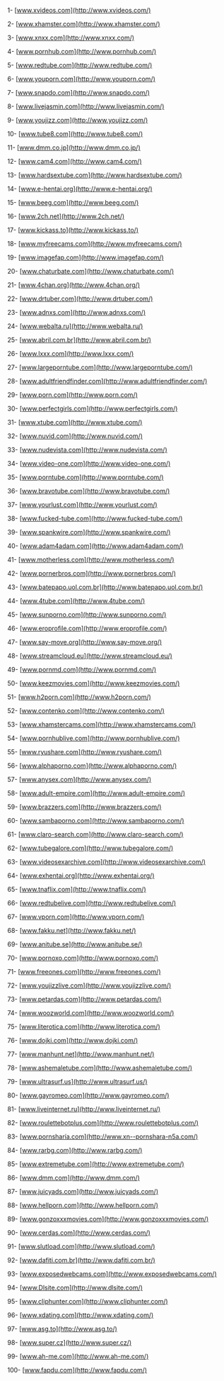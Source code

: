 1- [www.xvideos.com](http://www.xvideos.com/)

2- [www.xhamster.com](http://www.xhamster.com/)

3- [www.xnxx.com](http://www.xnxx.com/)

4- [www.pornhub.com](http://www.pornhub.com/)

5- [www.redtube.com](http://www.redtube.com/)

6- [www.youporn.com](http://www.youporn.com/)

7- [www.snapdo.com](http://www.snapdo.com/)

8- [www.livejasmin.com](http://www.livejasmin.com/)

9- [www.youjizz.com](http://www.youjizz.com/)

10- [www.tube8.com](http://www.tube8.com/)

11- [www.dmm.co.jp](http://www.dmm.co.jp/)

12- [www.cam4.com](http://www.cam4.com/)

13- [www.hardsextube.com](http://www.hardsextube.com/)

14- [www.e-hentai.org](http://www.e-hentai.org/)

15- [www.beeg.com](http://www.beeg.com/)

16- [www.2ch.net](http://www.2ch.net/)

17- [www.kickass.to](http://www.kickass.to/)

18- [www.myfreecams.com](http://www.myfreecams.com/)

19- [www.imagefap.com](http://www.imagefap.com/)

20- [www.chaturbate.com](http://www.chaturbate.com/)

21- [www.4chan.org](http://www.4chan.org/)

22- [www.drtuber.com](http://www.drtuber.com/)

23- [www.adnxs.com](http://www.adnxs.com/)

24- [www.webalta.ru](http://www.webalta.ru/)

25- [www.abril.com.br](http://www.abril.com.br/)

26- [www.lxxx.com](http://www.lxxx.com/)

27- [www.largeporntube.com](http://www.largeporntube.com/)

28- [www.adultfriendfinder.com](http://www.adultfriendfinder.com/)

29- [www.porn.com](http://www.porn.com/)

30- [www.perfectgirls.com](http://www.perfectgirls.com/)

31- [www.xtube.com](http://www.xtube.com/)

32- [www.nuvid.com](http://www.nuvid.com/)

33- [www.nudevista.com](http://www.nudevista.com/)

34- [www.video-one.com](http://www.video-one.com/)

35- [www.porntube.com](http://www.porntube.com/)

36- [www.bravotube.com](http://www.bravotube.com/)

37- [www.yourlust.com](http://www.yourlust.com/)

38- [www.fucked-tube.com](http://www.fucked-tube.com/)

39- [www.spankwire.com](http://www.spankwire.com/)

40- [www.adam4adam.com](http://www.adam4adam.com/)

41- [www.motherless.com](http://www.motherless.com/)

42- [www.pornerbros.com](http://www.pornerbros.com/)

43- [www.batepapo.uol.com.br](http://www.batepapo.uol.com.br/)

44- [www.4tube.com](http://www.4tube.com/)

45- [www.sunporno.com](http://www.sunporno.com/)

46- [www.eroprofile.com](http://www.eroprofile.com/)

47- [www.say-move.org](http://www.say-move.org/)

48- [www.streamcloud.eu](http://www.streamcloud.eu/)

49- [www.pornmd.com](http://www.pornmd.com/)

50- [www.keezmovies.com](http://www.keezmovies.com/)

51- [www.h2porn.com](http://www.h2porn.com/)

52- [www.contenko.com](http://www.contenko.com/)

53- [www.xhamstercams.com](http://www.xhamstercams.com/)

54- [www.pornhublive.com](http://www.pornhublive.com/)

55- [www.ryushare.com](http://www.ryushare.com/)

56- [www.alphaporno.com](http://www.alphaporno.com/)

57- [www.anysex.com](http://www.anysex.com/)

58- [www.adult-empire.com](http://www.adult-empire.com/)

59- [www.brazzers.com](http://www.brazzers.com/)

60- [www.sambaporno.com](http://www.sambaporno.com/)

61- [www.claro-search.com](http://www.claro-search.com/)

62- [www.tubegalore.com](http://www.tubegalore.com/)

63- [www.videosexarchive.com](http://www.videosexarchive.com/)

64- [www.exhentai.org](http://www.exhentai.org/)

65- [www.tnaflix.com](http://www.tnaflix.com/)

66- [www.redtubelive.com](http://www.redtubelive.com/)

67- [www.vporn.com](http://www.vporn.com/)

68- [www.fakku.net](http://www.fakku.net/)

69- [www.anitube.se](http://www.anitube.se/)

70- [www.pornoxo.com](http://www.pornoxo.com/)

71- [www.freeones.com](http://www.freeones.com/)

72- [www.youjizzlive.com](http://www.youjizzlive.com/)

73- [www.petardas.com](http://www.petardas.com/)

74- [www.woozworld.com](http://www.woozworld.com/)

75- [www.literotica.com](http://www.literotica.com/)

76- [www.dojki.com](http://www.dojki.com/)

77- [www.manhunt.net](http://www.manhunt.net/)

78- [www.ashemaletube.com](http://www.ashemaletube.com/)

79- [www.ultrasurf.us](http://www.ultrasurf.us/)

80- [www.gayromeo.com](http://www.gayromeo.com/)

81- [www.liveinternet.ru](http://www.liveinternet.ru/)

82- [www.roulettebotplus.com](http://www.roulettebotplus.com/)

83- [www.pornsharía.com](http://www.xn--pornshara-n5a.com/)

84- [www.rarbg.com](http://www.rarbg.com/)

85- [www.extremetube.com](http://www.extremetube.com/)

86- [www.dmm.com](http://www.dmm.com/)

87- [www.juicyads.com](http://www.juicyads.com/)

88- [www.hellporn.com](http://www.hellporn.com/)

89- [www.gonzoxxxmovies.com](http://www.gonzoxxxmovies.com/)

90- [www.cerdas.com](http://www.cerdas.com/)

91- [www.slutload.com](http://www.slutload.com/)

92- [www.dafiti.com.br](http://www.dafiti.com.br/)

93- [www.exposedwebcams.com](http://www.exposedwebcams.com/)

94- [www.Dlsite.com](http://www.dlsite.com/)

95- [www.cliphunter.com](http://www.cliphunter.com/)

96- [www.xdating.com](http://www.xdating.com/)

97- [www.asg.to](http://www.asg.to/)

98- [www.super.cz](http://www.super.cz/)

99- [www.ah-me.com](http://www.ah-me.com/)

100- [www.fapdu.com](http://www.fapdu.com/)
